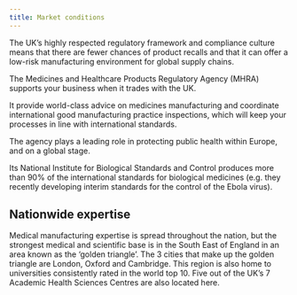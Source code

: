 ```yaml
---
title: Market conditions
---
```

The UK’s highly respected regulatory framework and compliance culture means that there are fewer chances of product recalls and that it can offer a low-risk manufacturing environment for global supply chains.

The Medicines and Healthcare Products Regulatory Agency (MHRA) supports your business when it trades with the UK.

It provide world-class advice on medicines manufacturing and coordinate international good manufacturing practice inspections, which will keep your processes in line with international standards. 

The agency plays a leading role in protecting public health within Europe, and on a global stage. 

Its National Institute for Biological Standards and Control produces more than 90% of the international standards for biological medicines (e.g. they recently developing interim standards for the control of the Ebola virus).

## Nationwide expertise

Medical manufacturing expertise is spread throughout the nation, but the strongest medical and scientific base is in the South East of England in an area known as the ‘golden triangle’. The 3 cities that make up the golden triangle are London, Oxford and Cambridge. This region is also home to universities consistently rated in the world top 10. Five out of the UK’s 7 Academic Health Sciences Centres are also located here.

